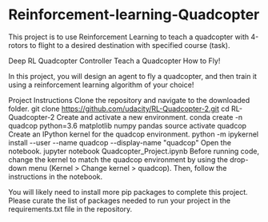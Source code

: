 # Reinforcement-learning-Quadcopter
This project is to use Reinforcement Learning to teach a quadcopter with 4-rotors to flight to a desired destination with specified course (task).

Deep RL Quadcopter Controller
Teach a Quadcopter How to Fly!

In this project, you will design an agent to fly a quadcopter, and then train it using a reinforcement learning algorithm of your choice!

Project Instructions
Clone the repository and navigate to the downloaded folder.
git clone https://github.com/udacity/RL-Quadcopter-2.git
cd RL-Quadcopter-2
Create and activate a new environment.
conda create -n quadcop python=3.6 matplotlib numpy pandas
source activate quadcop
Create an IPython kernel for the quadcop environment.
python -m ipykernel install --user --name quadcop --display-name "quadcop"
Open the notebook.
jupyter notebook Quadcopter_Project.ipynb
Before running code, change the kernel to match the quadcop environment by using the drop-down menu (Kernel > Change kernel > quadcop). Then, follow the instructions in the notebook.

You will likely need to install more pip packages to complete this project. Please curate the list of packages needed to run your project in the requirements.txt file in the repository.
